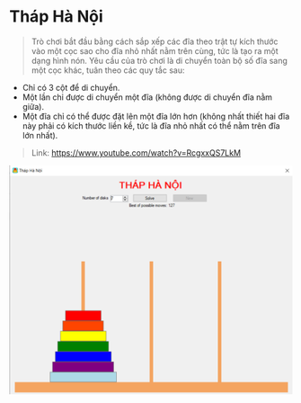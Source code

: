 # Tháp Hà Nội
> Trò chơi bắt đầu bằng cách sắp xếp các đĩa theo trật tự kích thước vào một cọc sao cho đĩa nhỏ nhất nằm trên cùng, tức là tạo ra một dạng hình nón. Yêu cầu của trò chơi là di chuyển toàn bộ số đĩa sang một cọc khác, tuân theo các quy tắc sau:
 - Chỉ có 3 cột để di chuyển.
 - Một lần chỉ được di chuyển một đĩa (không được di chuyển đĩa nằm giữa).
 - Một đĩa chỉ có thể được đặt lên một đĩa lớn hơn (không nhất thiết hai đĩa này phải có kích thước liền kề, tức là đĩa nhỏ nhất có thể nằm trên đĩa lớn nhất).
 > Link: https://www.youtube.com/watch?v=RcgxxQS7LkM
 
![Giao diện](Screen.PNG)
